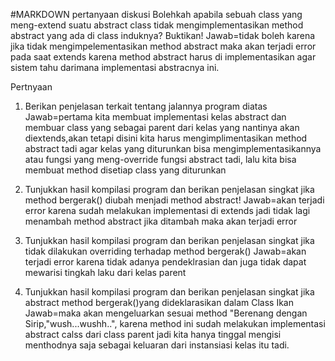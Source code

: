 #MARKDOWN
pertanyaan diskusi
Bolehkah apabila sebuah class yang meng-extend suatu abstract class tidak 
mengimplementasikan method abstract yang ada di class induknya? Buktikan!
Jawab=tidak boleh karena jika tidak mengimpelementasikan method abstract maka akan terjadi error pada saat extends karena method
abstract harus di implementasikan agar sistem tahu darimana implementasi abstracnya ini.

Pertnyaan
1. Berikan penjelasan terkait tentang jalannya program diatas 
Jawab=pertama kita membuat implementasi kelas abstract dan membuar class yang sebagai parent dari kelas yang
nantinya akan diextends,akan tetapi disini kita harus mengimplimentasikan method abstract tadi agar
kelas yang diturunkan bisa mengimplementasikannya atau fungsi yang meng-override fungsi abstract tadi,
lalu kita bisa membuat method disetiap class yang diturunkan

2. Tunjukkan hasil kompilasi program dan berikan penjelasan singkat jika method
bergerak() diubah menjadi method abstract!
Jawab=akan terjadi error karena sudah melakukan implementasi di extends jadi tidak lagi menambah method abstract jika ditambah maka akan terjadi error

3. Tunjukkan hasil kompilasi program dan berikan penjelasan singkat jika tidak dilakukan 
overriding terhadap method bergerak()
Jawab=akan terjadi error karena tidak adanya pendeklrasian dan juga tidak dapat mewarisi tingkah laku dari kelas parent

4. Tunjukkan hasil kompilasi program dan berikan penjelasan singkat jika abstract method
bergerak()yang dideklarasikan dalam Class Ikan
Jawab=maka akan mengeluarkan sesuai method "Berenang dengan Sirip,"wush...wushh..",
karena method ini sudah melakukan implementasi abstract calss dari class parent jadi kita hanya tinggal mengisi menthodnya saja sebagai keluaran dari instansiasi kelas itu tadi.
